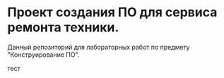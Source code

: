 # Проект создания ПО для сервиса ремонта техники.

Данный репозиторий для лабораторных работ по предмету "Конструирование ПО".

тест
